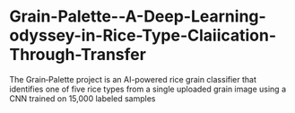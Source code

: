 # Grain-Palette--A-Deep-Learning-odyssey-in-Rice-Type-Claiication-Through-Transfer
The Grain‑Palette project is an AI-powered rice grain classifier that identifies one of five rice types from a single uploaded grain image using a CNN trained on 15,000 labeled samples 
